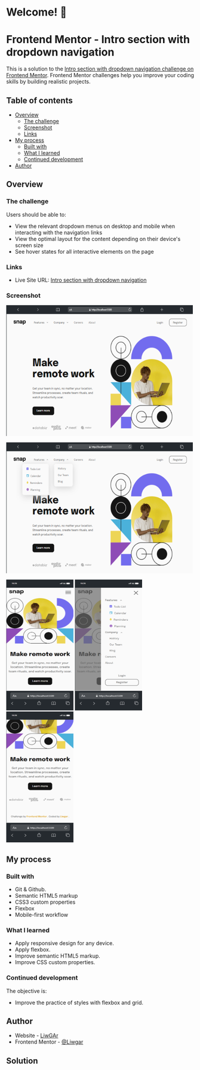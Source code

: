 # Welcome! 👋

# Frontend Mentor - Intro section with dropdown navigation

This is a solution to the [Intro section with dropdown navigation challenge on Frontend Mentor](https://www.frontendmentor.io/challenges/intro-section-with-dropdown-navigation-ryaPetHE5). Frontend Mentor challenges help you improve your coding skills by building realistic projects.

## Table of contents

- [Overview](#overview)
  - [The challenge](#the-challenge)
  - [Screenshot](#screenshot)
  - [Links](#links)
- [My process](#my-process)
  - [Built with](#built-with)
  - [What I learned](#what-i-learned)
  - [Continued development](#continued-development)
- [Author](#author)

## Overview

### The challenge

Users should be able to:

- View the relevant dropdown menus on desktop and mobile when interacting with the navigation links
- View the optimal layout for the content depending on their device's screen size
- See hover states for all interactive elements on the page

### Links

- Live Site URL: [Intro section with dropdown navigation](https://liwgar.github.io/006_intro_section_navigation/)

### Screenshot

<p text-align="center">
  <img src="./assets/screenShots/Macbook-Air-localhost.png" width="500" height="350">
</p>
<p text-align="center">
  <img src="./assets/screenShots/Macbook-Air-localhost (1).png" width="500" height="350">
</p>
<p text-align="center">
  <img src="./assets/screenShots/iPhone-13-PRO-localhost.png" width="180" height="350">
  <img src="./assets/screenShots/iPhone-13-PRO-localhost (1).png" width="180" height="350">
  <img src="./assets/screenShots/iPhone-13-PRO-localhost (2).png" width="180" height="350">
</p>

## My process

### Built with

- Git & Github.
- Semantic HTML5 markup
- CSS3 custom properties
- Flexbox
- Mobile-first workflow

### What I learned

- Apply responsive design for any device.
- Apply flexbox.
- Improve semantic HTML5 markup.
- Improve CSS custom properties.

### Continued development

The objective is:
- Improve the practice of styles with flexbox and grid.

## Author

- Website - [LiwGAr](https://liwgar-portfolio.vercel.app/)
- Frontend Mentor - [@Liwgar](https://www.frontendmentor.io/profile/LiwGar)


## Solution


